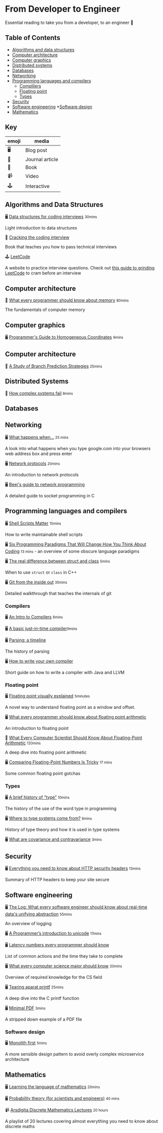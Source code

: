 # From Developer to Engineer

Essential reading to take you from a developer, to an engineer 👷

## Table of Contents
* [Algorithms and data structures](#algorithms)
* [Computer architecture](#computer-architecture)
* [Computer graphics](#computer-graphics)
* [Distributed systems](#distributed-systems)
* [Databases](#databases)
* [Networking](#networking)
* [Programming languages and compilers](#programming-languages-and-compilers)
    * [Complilers](#compilers)
    * [Floating point](#floating-point)
    * [Types](#types)
* [Security](#security)
* [Software engineering](#software-engineering)
    *[Software design](#software-design)
* [Mathematics](#mathematics)

## Key

| emoji| media |
|---|---|
| 🖥 | Blog post| 
| 📄 |Journal article|
|📖 |Book|
|📹| Video |
|🕹 | Interactive|

## Algorithms and Data Structures <a name="algorithms"></a>

🖥 [Data structures for coding interviews](https://www.interviewcake.com/article/python/data-structures-coding-interview) <small>30mins</small> 

Light  introduction to data structures

📖 [Cracking the coding interview](https://www.amazon.co.uk/gp/product/0984782850/ref=as_li_tl?ie=UTF8&camp=1634&creative=6738&creativeASIN=0984782850&linkCode=as2&tag=eddyerburgh-21&linkId=801bac5036b6aa3aa599d5fa8ce08aa3)

Book that teaches you how to pass technical interviews

🕹 [LeetCode](http://leetcode.com/) 

A website to practice interview questions. Check out [this guide to grinding LeetCode](https://www.reddit.com/r/cscareerquestions/comments/6luszf/a_leetcode_grinding_guide/) to cram before an interview

##  Computer architecture <a name="computer-architecture"></a>
📄 [What every programmer should know about memory](https://lwn.net/Articles/250967/) <small>80mins</small> 

The fundamentals of computer memory

## Computer graphics <a name="computer-graphics"></a>

🖥 [Programmer's Guide to Homogeneous Coordinates](https://hackernoon.com/programmers-guide-to-homogeneous-coordinates-73cbfd2bcc65) 
<small>9mins</small>

## Computer architecture <a name="computer-architecture"></a>

📄 [A Study of Branch Prediction Strategies](https://courses.cs.washington.edu/courses/cse590g/04sp/Smith-1981-A-Study-of-Branch-Prediction-Strategies.pdf) <small>25mins</small>

## <a name="distributed-systems"></a> Distributed Systems

📄 [How complex systems fail](https://www.researchgate.net/publication/228797158_How_complex_systems_fail) <small>8mins</small>

## <a name="databases"></a> Databases

## Networking <a name="networking"></a>

🖥 [What happens when...](https://github.com/alex/what-happens-when)
<small>25 mins</small> 

A look into what happens when you type google.com into your browsers web address box and press enter

🖥 [Network protocols](https://www.destroyallsoftware.com/compendium/network-protocols?share_key=97d3ba4c24d21147) <small>20mins</small>

An introduction to network protocols

🖥  [Beej's guide to network programming](http://beej.us/guide/bgnet/html/multi/index.html)

A detailed guide to socket programming in C

## <a name="programming-languages-and-compilers"></a> Programming languages and compilers

🖥 [Shell Scripts Matter](https://dev.to/thiht/shell-scripts-matter) <small>15mins</small>

How to write maintainable shell scripts

🖥 [Six Programming Paradigms That Will Change How You Think About Coding](http://www.ybrikman.com/writing/2014/04/09/six-programming-paradigms-that-will/) <small>13 mins</small> - an overview of some obscure language paradigms

🖥 [The real difference between struct and class](http://www.fluentcpp.com/2017/06/13/the-real-difference-between-struct-class/) <small>5mins</small>

When to use `struct` or `class` in C++

🖥 [Git from the inside out](https://maryrosecook.com/blog/post/git-from-the-inside-out) <small>35mins</small> 

Detailed walkthrough that teaches the internals of git

### Compilers <a name="compilers"></a>

🖥 [An Intro to Compilers](https://nicoleorchard.com/blog/compilers) <small>6mins</small>

🖥 [A basic just-in-time compiler](https://nullprogram.com/blog/2015/03/19/)<small>9mins</small>

🖥 [Parsing: a timeline](https://jeffreykegler.github.io/personal/timeline_v3)

The history of parsing

🖥 [How to write your own compiler](http://staff.polito.it/silvano.rivoira/HowToWriteYourOwnCompiler.htm)

Short guide on how to write a compiler with Java and LLVM   

### Floating point <a name="floating-point"></a>

🖥 [Floating point visually explained](http://fabiensanglard.net/floating_point_visually_explained/) <small>5minutes</small> 

A novel way to understand floating point as a window and offset.

🖥 [What every programmer should know about floating point arithmetic](http://floating-point-gui.de/) 

An introduction to floating point

📄 [What Every Computer Scientist Should Know About Floating-Point Arithmetic](https://docs.oracle.com/cd/E19957-01/806-3568/ncg_goldberg.html) <small>120mins</small>

A deep dive into floating point arithmetic

🖥 [Comparing Floating-Point Numbers Is Tricky](http://bitbashing.io/comparing-floats.html) <small>17 mins</small>

Some common floating point gotchas

### Types <a name="types"></a>

🖥 [A brief history of “type”](http://arcanesentiment.blogspot.co.uk/2015/01/a-brief-history-of-type.html) <small>10mins</small>

The history of the use of the word type in programming

🖥 [Where to type systems come from?](http://blog.felipe.rs/2017/07/07/where-do-type-systems-come-from/) <small>6mins</small>

History of type theory and how it is used in type systems

🖥 [What are covariance and contravariance](https://www.stephanboyer.com/post/132/what-are-covariance-and-contravariance) <small>3mins</small>

## <a name="security"></a> Security

🖥 [Everything you need to know about HTTP security headers](https://blog.appcanary.com/2017/http-security-headers.html) <small>13mins</small>

Summary of HTTP headers to keep your site secure

## <a name="software-engineering"></a> Software engineering

🖥 [The Log: What every software engineer should know about real-time data's unifying abstraction](https://engineering.linkedin.com/distributed-systems/log-what-every-software-engineer-should-know-about-real-time-datas-unifying) <small>55mins</small>

An overview of logging

🖥 [A Programmer’s introduction to unicode](http://reedbeta.com/blog/programmers-intro-to-unicode/) <small>17mins</small>

🖥 [Latency numbers every programmer should know](https://gist.github.com/jboner/2841832) 

List of common actions and the time they take to complete

🖥 [What every computer science major should know](http://matt.might.net/articles/what-cs-majors-should-know/) <small>20mins</small>

Overview of required knowledge for the CS field

🖥 [Tearing aparat printf](http://www.maizure.org/projects/printf/index.html) <small>25mins</small> 

A deep dive into the C printf function

🖥 [Minimal PDF](https://brendanzagaeski.appspot.com/0004.html) <small>3mins</small>

A stripped down example of a PDF file

### Software design <a name="software-design"></a>

🖥 [Monolith first](https://martinfowler.com/bliki/MonolithFirst.html) <small>5mins</small>

A more sensible design pattern to avoid overly complex microservice architecture


## <a name="mathematics"></a> Mathematics

🖥 [Learning the language of mathematics](https://wac.colostate.edu/llad/v4n1/jamison.pdf) <small>20mins</small>

🖥 [Probability theory (for scientists and engineers)](https://betanalpha.github.io/assets/case_studies/probability_theory.html) <small>40 mins</small>

📹 [Arsdigita Discrete Mathematics Lectures](https://www.youtube.com/watch?v=h_9WjWENWV8&list=PLrMT60OLrVSkmZJxHcR5OlTbaZxBeMPqm) <small>20 hours</small>

A playlist of 20 lectures covering almost everything you need to know about discrete maths

